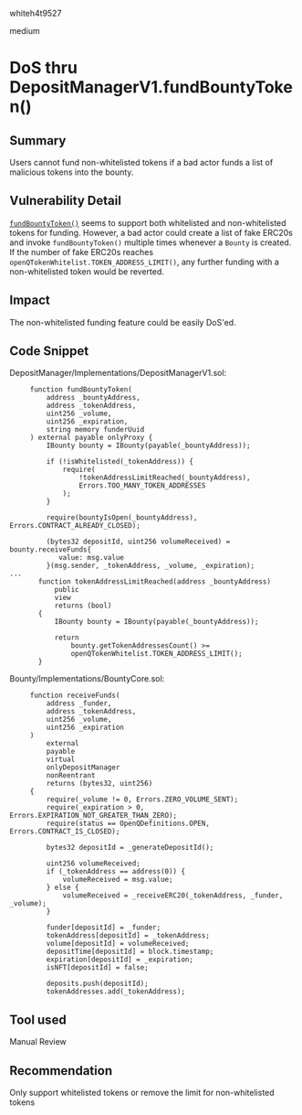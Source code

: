 whiteh4t9527

medium

# DoS thru DepositManagerV1.fundBountyToken()

## Summary
Users cannot fund non-whitelisted tokens if a bad actor funds a list of malicious tokens into the bounty.

## Vulnerability Detail
[`fundBountyToken()`](https://github.com/sherlock-audit/2023-02-openq/blob/main/contracts/DepositManager/Implementations/DepositManagerV1.sol#L36) seems to support both whitelisted and non-whitelisted tokens for funding. However, a bad actor could create a list of fake ERC20s and invoke `fundBountyToken()` multiple times whenever a `Bounty` is created. If the number of fake ERC20s reaches `openQTokenWhitelist.TOKEN_ADDRESS_LIMIT()`, any further funding with a non-whitelisted token would be reverted. 

## Impact
The non-whitelisted funding feature could be easily DoS'ed.

## Code Snippet
DepositManager/Implementations/DepositManagerV1.sol:
```solidity
     function fundBountyToken(
         address _bountyAddress,
         address _tokenAddress,
         uint256 _volume,
         uint256 _expiration,
         string memory funderUuid
     ) external payable onlyProxy {
         IBounty bounty = IBounty(payable(_bountyAddress));
 
         if (!isWhitelisted(_tokenAddress)) {
             require(
                 !tokenAddressLimitReached(_bountyAddress),
                 Errors.TOO_MANY_TOKEN_ADDRESSES
             );
         }
             
         require(bountyIsOpen(_bountyAddress), Errors.CONTRACT_ALREADY_CLOSED);
             
         (bytes32 depositId, uint256 volumeReceived) = bounty.receiveFunds{
            value: msg.value
         }(msg.sender, _tokenAddress, _volume, _expiration);
...
       function tokenAddressLimitReached(address _bountyAddress)
           public
           view
           returns (bool)
       {
           IBounty bounty = IBounty(payable(_bountyAddress));
   
           return
               bounty.getTokenAddressesCount() >=
               openQTokenWhitelist.TOKEN_ADDRESS_LIMIT();
       }
```

Bounty/Implementations/BountyCore.sol:
```solidity
     function receiveFunds(
         address _funder,
         address _tokenAddress,
         uint256 _volume,
         uint256 _expiration
     )   
         external
         payable
         virtual
         onlyDepositManager
         nonReentrant
         returns (bytes32, uint256)
     {   
         require(_volume != 0, Errors.ZERO_VOLUME_SENT);
         require(_expiration > 0, Errors.EXPIRATION_NOT_GREATER_THAN_ZERO);
         require(status == OpenQDefinitions.OPEN, Errors.CONTRACT_IS_CLOSED);
         
         bytes32 depositId = _generateDepositId();
                 
         uint256 volumeReceived;
         if (_tokenAddress == address(0)) {
             volumeReceived = msg.value;
         } else {
             volumeReceived = _receiveERC20(_tokenAddress, _funder, _volume);
         }   
         
         funder[depositId] = _funder;
         tokenAddress[depositId] = _tokenAddress;
         volume[depositId] = volumeReceived;
         depositTime[depositId] = block.timestamp;
         expiration[depositId] = _expiration;
         isNFT[depositId] = false;
 
         deposits.push(depositId);
         tokenAddresses.add(_tokenAddress);
```

## Tool used

Manual Review

## Recommendation
Only support whitelisted tokens or remove the limit for non-whitelisted tokens